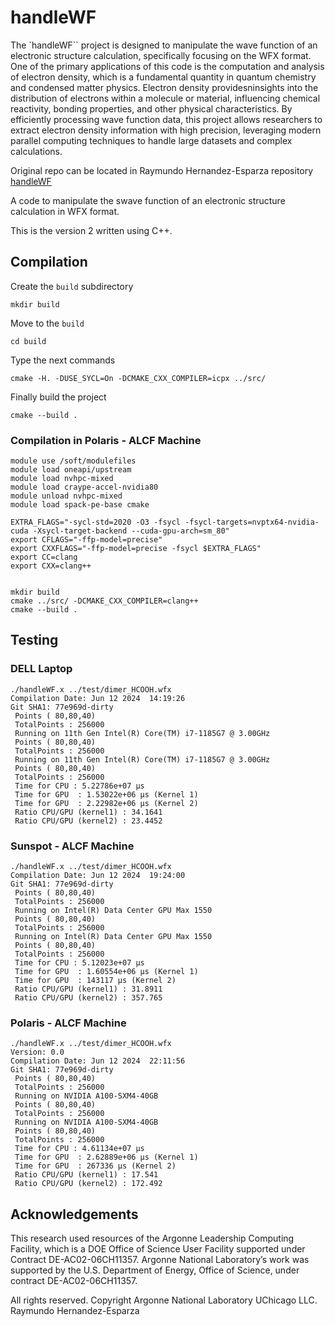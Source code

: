 # handleWF

The `handleWF`` project is designed to manipulate the wave function of an electronic structure calculation, specifically focusing on the WFX format. One of the primary applications of this code is the computation and analysis of electron density, which is a fundamental quantity in quantum chemistry and condensed matter physics. Electron density providesninsights into the distribution of electrons within a molecule or material, influencing chemical reactivity, bonding properties, and other physical characteristics. By efficiently processing wave function data, this project allows researchers to extract electron density information with high precision, leveraging modern parallel computing techniques to handle large datasets and complex calculations.

Original repo can be located in Raymundo Hernandez-Esparza repository [handleWF](https://github.com/rayhe88/handleWF)

A code to manipulate the swave function of an electronic structure calculation in WFX format.



This is the version 2 written using C++.

## Compilation

Create the `build` subdirectory
```
mkdir build
```

Move to the `build`
```
cd build
```

Type the next commands
```
cmake -H. -DUSE_SYCL=On -DCMAKE_CXX_COMPILER=icpx ../src/
```

Finally build the project
```
cmake --build .
```
### Compilation in Polaris - ALCF Machine

```
module use /soft/modulefiles
module load oneapi/upstream
module load nvhpc-mixed
module load craype-accel-nvidia80
module unload nvhpc-mixed
module load spack-pe-base cmake
 
EXTRA_FLAGS="-sycl-std=2020 -O3 -fsycl -fsycl-targets=nvptx64-nvidia-cuda -Xsycl-target-backend --cuda-gpu-arch=sm_80"
export CFLAGS="-ffp-model=precise"
export CXXFLAGS="-ffp-model=precise -fsycl $EXTRA_FLAGS"
export CC=clang
export CXX=clang++
 
 
mkdir build
cmake ../src/ -DCMAKE_CXX_COMPILER=clang++
cmake --build .
```

## Testing
### DELL Laptop 
```
./handleWF.x ../test/dimer_HCOOH.wfx
Compilation Date: Jun 12 2024  14:19:26
Git SHA1: 77e969d-dirty
 Points ( 80,80,40)
 TotalPoints : 256000
 Running on 11th Gen Intel(R) Core(TM) i7-1185G7 @ 3.00GHz
 Points ( 80,80,40)
 TotalPoints : 256000
 Running on 11th Gen Intel(R) Core(TM) i7-1185G7 @ 3.00GHz
 Points ( 80,80,40)
 TotalPoints : 256000
 Time for CPU : 5.22786e+07 μs
 Time for GPU  : 1.53022e+06 μs (Kernel 1)
 Time for GPU  : 2.22982e+06 μs (Kernel 2)
 Ratio CPU/GPU (kernel1) : 34.1641
 Ratio CPU/GPU (kernel2) : 23.4452
```
### Sunspot - ALCF Machine
```
./handleWF.x ../test/dimer_HCOOH.wfx
Compilation Date: Jun 12 2024  19:24:00
Git SHA1: 77e969d-dirty
 Points ( 80,80,40)
 TotalPoints : 256000
 Running on Intel(R) Data Center GPU Max 1550
 Points ( 80,80,40)
 TotalPoints : 256000
 Running on Intel(R) Data Center GPU Max 1550
 Points ( 80,80,40)
 TotalPoints : 256000
 Time for CPU : 5.12023e+07 μs
 Time for GPU  : 1.60554e+06 μs (Kernel 1)
 Time for GPU  : 143117 μs (Kernel 2)
 Ratio CPU/GPU (kernel1) : 31.8911
 Ratio CPU/GPU (kernel2) : 357.765

```
### Polaris - ALCF Machine
```
./handleWF.x ../test/dimer_HCOOH.wfx 
Version: 0.0
Compilation Date: Jun 12 2024  22:11:56
Git SHA1: 77e969d-dirty
 Points ( 80,80,40)
 TotalPoints : 256000
 Running on NVIDIA A100-SXM4-40GB
 Points ( 80,80,40)
 TotalPoints : 256000
 Running on NVIDIA A100-SXM4-40GB
 Points ( 80,80,40)
 TotalPoints : 256000
 Time for CPU : 4.61134e+07 μs
 Time for GPU  : 2.62889e+06 μs (Kernel 1)
 Time for GPU  : 267336 μs (Kernel 2)
 Ratio CPU/GPU (kernel1) : 17.541
 Ratio CPU/GPU (kernel2) : 172.492
```
## Acknowledgements
This research used resources of the Argonne Leadership Computing Facility, which is a DOE Office of Science User Facility supported under Contract DE-AC02-06CH11357. Argonne National Laboratory’s work was supported by the U.S. Department of Energy, Office of Science, under contract DE-AC02-06CH11357.


All rights reserved. Copyright Argonne National Laboratory UChicago LLC. Raymundo Hernandez-Esparza

